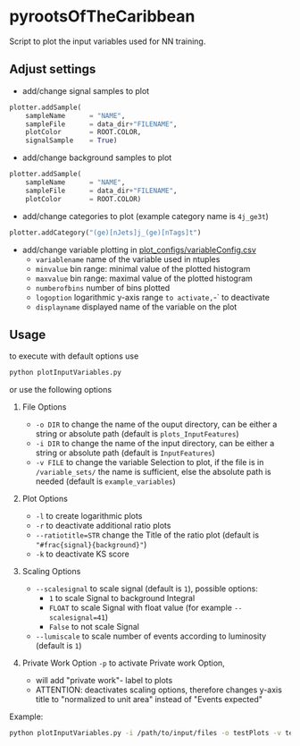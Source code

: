 # pyrootsOfTheCaribbean
Script to plot the input variables used for NN training.
## Adjust settings
- add/change signal samples to plot
```python
plotter.addSample(
    sampleName      = "NAME",
    sampleFile      = data_dir+"FILENAME",
    plotColor       = ROOT.COLOR,
    signalSample    = True)
```
- add/change background samples to plot
```python
plotter.addSample(
    sampleName      = "NAME",
    sampleFile      = data_dir+"FILENAME",
    plotColor       = ROOT.COLOR)
```
- add/change categories to plot (example category name is `4j_ge3t`)
```python
plotter.addCategory("(ge)[nJets]j_(ge)[nTags]t")
```
- add/change variable plotting in [plot_configs/variableConfig.csv](https://github.com/kit-cn-cms/DRACO-MLfoy/blob/dev_ReleaseVersion/pyrootsOfTheCaribbean/plot_configs/variableConfig.csv)
	- `variablename` name of the variable used in ntuples
	- `minvalue` bin range: minimal value of the plotted histogram
	- `maxvalue` bin range: maximal value of the plotted histogram
	- `numberofbins` number of bins plotted
	- `logoption` logarithmic y-axis range ` to activate, `-` to deactivate
	- `displayname` displayed name of the variable on the plot

## Usage
to execute with default options use
```bash
python plotInputVariables.py
```
or use the following options
1. File Options
	- `-o DIR` to change the name of the ouput directory, can be either a string or absolute path
	(default is `plots_InputFeatures`)
	- `-i DIR` to change the name of the input directory, can be either a string or absolute path 
	(default is `InputFeatures`)
	- `-v FILE` to change the variable Selection to plot, if the file is in `/variable_sets/` the name is sufficient, else the absolute path is needed 
	(default is `example_variables`)
2. Plot Options
	- `-l` to create logarithmic plots
	- `-r` to deactivate additional ratio plots 
	- `--ratiotitle=STR` change the Title of the ratio plot (default is `"#frac{signal}{background}"`)
	- `-k` to deactivate KS score 
3. Scaling Options
	- `--scalesignal` to scale signal (default is `1`), possible options:
		- `1` to scale Signal to background Integral
		- `FLOAT` to scale Signal with float value (for example `--scalesignal=41`)
		- `False` to not scale Signal
	- `--lumiscale` to scale number of events according to luminosity (default is `1`)

4. Private Work Option
	`-p` to activate Private work Option, 
	- will add "private work"- label to plots
	- ATTENTION: deactivates scaling options, therefore changes y-axis title to "normalized to unit area" instead of "Events expected"

Example:
```bash
python plotInputVariables.py -i /path/to/input/files -o testPlots -v test_set  --scalesignal=False --lumiscale=41 --ratiotitle=#frac{ttH}{ttbar}
```

